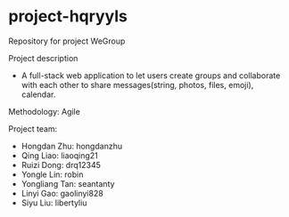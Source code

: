 # project-hqryyls
Repository for project WeGroup

Project description
* A full-stack web application to let users create groups and collaborate with each other to share messages(string, photos, files, emoji), calendar.

Methodology: Agile

Project team:
* Hongdan Zhu: hongdanzhu
* Qing Liao: liaoqing21
* Ruizi Dong: drq12345
* Yongle Lin: robin
* Yongliang Tan: seantanty
* Linyi Gao: gaolinyi828
* Siyu Liu: libertyliu
